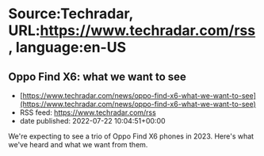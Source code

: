 # Source:Techradar, URL:https://www.techradar.com/rss, language:en-US

## Oppo Find X6: what we want to see
 - [https://www.techradar.com/news/oppo-find-x6-what-we-want-to-see](https://www.techradar.com/news/oppo-find-x6-what-we-want-to-see)
 - RSS feed: https://www.techradar.com/rss
 - date published: 2022-07-22 10:04:51+00:00

We're expecting to see a trio of Oppo Find X6 phones in 2023. Here's what we've heard and what we want from them.

